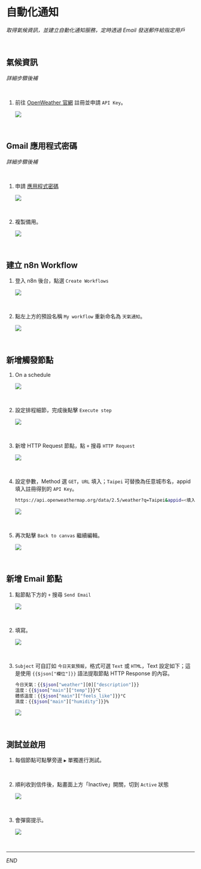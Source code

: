 # 自動化通知

_取得氣候資訊，並建立自動化通知服務，定時透過 Email 發送郵件給指定用戶_

<br>

## 氣候資訊

_詳細步驟後補_

<br>

1. 前往 [OpenWeather 官網](https://openweathermap.org/) 註冊並申請 `API Key`。

    ![](images/img_38.png)

<br>

## Gmail 應用程式密碼

_詳細步驟後補_

<br>

1. 申請 [應用程式密碼](https://myaccount.google.com/apppasswords)

    ![](images/img_13.png)

<br>

2. 複製備用。

    ![](images/img_14.png)

<br>

## 建立 n8n Workflow

1. 登入 n8n 後台，點選 `Create Workflows`

    ![](images/img_05.png)

<br>

2. 點左上方的預設名稱 `My workflow` 重新命名為 `天氣通知`。

    ![](images/img_06.png)

<br>

## 新增觸發節點

1. On a schedule

    ![](images/img_07.png)

<br>

2. 設定排程細節，完成後點擊 `Execute step`

    ![](images/img_08.png)

<br>

3. 新增 HTTP Request 節點，點 `+` 搜尋 `HTTP Request`

    ![](images/img_09.png)

<br>

4. 設定參數，Method 選 `GET`，`URL` 填入；`Taipei` 可替換為任意城市名，appid 填入註冊得到的 `API Key`。

    ```bash
    https://api.openweathermap.org/data/2.5/weather?q=Taipei&appid=<填入-API_KEY>&units=metric&lang=zh_tw
    ```

    ![](images/img_10.png)

<br>

5. 再次點擊 `Back to canvas` 繼續編輯。

    ![](images/img_11.png)

<br>

## 新增 Email 節點

1. 點節點下方的 `+` 搜尋 `Send Email`

    ![](images/img_12.png)

<br>

2. 填寫。

    ![](images/img_15.png)

<br>

3. `Subject` 可自訂如 `今日天氣預報`，格式可選 `Text` 或 `HTML`，Text 設定如下；這是使用 `{{$json["欄位"]}}` 語法提取節點 HTTP Response 的內容。

    ```bash
    今日天氣：{{$json["weather"][0]["description"]}}
    溫度：{{$json["main"]["temp"]}}°C
    體感溫度：{{$json["main"]["feels_like"]}}°C
    濕度：{{$json["main"]["humidity"]}}%
    ```

    ![](images/img_16.png)

<br>

## 測試並啟用

1. 每個節點可點擊旁邊 `▶` 單獨進行測試。

<br>

2. 順利收到信件後，點畫面上方「Inactive」開關，切到 `Active` 狀態

    ![](images/img_17.png)

<br>

3. 會彈窗提示。

    ![](images/img_18.png)

<br>

___

_END_

